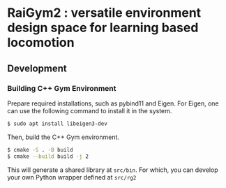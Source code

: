 # RaiGym2 : versatile environment design space for learning based locomotion

## Development

### Building C++ Gym Environment

Prepare required installations, such as pybind11 and Eigen. For Eigen, one can use the following command to install it in the system.

```bash
$ sudo apt install libeigen3-dev
```

Then, build the C++ Gym environment.


```bash
$ cmake -S . -B build
$ cmake --build build -j 2
```

This will generate a shared library at `src/bin`. For which, you can develop your own Python wrapper defined at `src/rg2`

